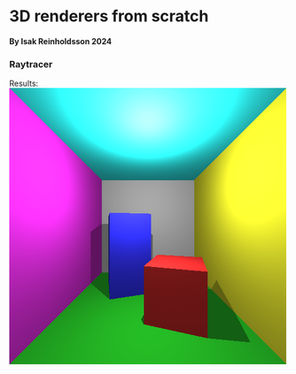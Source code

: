 # 3D renderers from scratch
#### By Isak Reinholdsson 2024

### Raytracer
Results:
![image](RayTracer/screenshot.bmp)
